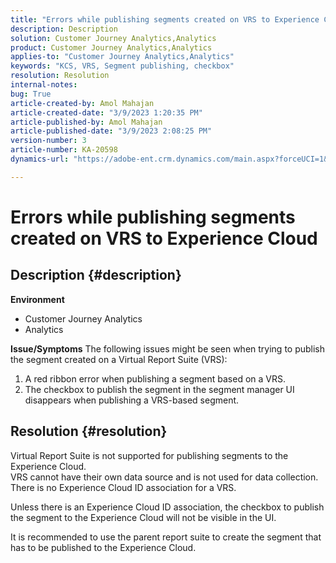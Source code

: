 ```yaml
---
title: "Errors while publishing segments created on VRS to Experience Cloud"
description: Description
solution: Customer Journey Analytics,Analytics
product: Customer Journey Analytics,Analytics
applies-to: "Customer Journey Analytics,Analytics"
keywords: "KCS, VRS, Segment publishing, checkbox"
resolution: Resolution
internal-notes: 
bug: True
article-created-by: Amol Mahajan
article-created-date: "3/9/2023 1:20:35 PM"
article-published-by: Amol Mahajan
article-published-date: "3/9/2023 2:08:25 PM"
version-number: 3
article-number: KA-20598
dynamics-url: "https://adobe-ent.crm.dynamics.com/main.aspx?forceUCI=1&pagetype=entityrecord&etn=knowledgearticle&id=145d5d2a-7dbe-ed11-83ff-6045bd006704"

---
```

# Errors while publishing segments created on VRS to Experience Cloud

## Description {#description}

<b>Environment</b>
- Customer Journey Analytics
- Analytics



<b>Issue/Symptoms</b>
The following issues might be seen when trying to publish the segment created on a Virtual Report Suite (VRS):

1. A red ribbon error when publishing a segment based on a VRS.
2. The checkbox to publish the segment in the segment manager UI disappears when publishing a VRS-based segment.



## Resolution {#resolution}

Virtual Report Suite is not supported for publishing segments to the Experience Cloud.<br>
VRS cannot have their own data source and is not used for data collection. There is no Experience Cloud ID association for a VRS.

Unless there is an Experience Cloud ID association, the checkbox to publish the segment to the Experience Cloud will not be visible in the UI.

It is recommended to use the parent report suite to create the segment that has to be published to the Experience Cloud.
